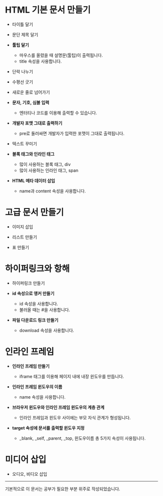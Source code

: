# HTML 기본 문서 만들기
- 타이틀 달기

- 문단 제목 달기

- <strong>툴팁 달기</strong>
  - 마우스를 올렸을 때 설명문(툴팁)이 출력됩니다.
  - title 속성을 사용합니다.

- 단락 나누기

- 수평선 긋기

- 새로운 줄로 넘어가기

- <strong>문자, 기호, 심볼 입력</strong>
  - 엔터티나 코드를 이용해 출력할 수 있습니다.

- <strong>개발자 포맷 그대로 출력하기</strong>
  - pre로 둘러싸면 개발자가 입력한 포맷이 그대로 출력됩니다.

- 텍스트 꾸미기

- <strong>블록 태그와 인라인 태그</strong>
  - 많이 사용하는 블록 태그, div
  - 많이 사용하는 인라인 태그, span

- <strong>HTML 메타 데이터 삽입</strong>
  - name과 content 속성을 사용합니다.

# 고급 문서 만들기
- 이미지 삽입

- 리스트 만들기

- 표 만들기

# 하이퍼링크와 항해
- 하이퍼링크 만들기

- <strong>id 속성으로 앵커 만들기</strong>
  - id 속성을 사용합니다.
  - 불러올 때는 #을 사용합니다.

- <strong>파일 다운로드 링크 만들기</strong>
  - download 속성을 사용합니다.

# 인라인 프레임
- <strong>인라인 프레임 만들기</strong>
  - iframe 태그를 이용해 페이지 내에 내장 윈도우를 만듭니다.

- <strong>인라인 프레임 윈도우의 이름</strong>
  - name 속성을 사용합니다.

- <strong>브라우저 윈도우와 인라인 프레임 윈도우의 계층 관계</strong>
  - 인라인 프레임과 윈도우 사이에는 부모 자식 관계가 형성됩니다.

- <strong>target 속성에 문서를 출력할 윈도우 지정</strong>
  - _blank, _self, _parent, _top, 윈도우이름 총 5가지 속성이 사용됩니다.

# 미디어 삽입
- 오디오, 비디오 삽입

----------
기본적으로 이 문서는 공부가 필요한 부분 위주로 작성되었습니다.
